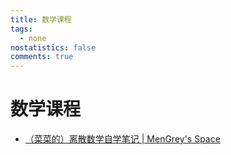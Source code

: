 ```yaml
---
title: 数学课程
tags:
  - none
nostatistics: false
comments: true
---
```


# 数学课程

- [（菜菜的）离散数学自学笔记 \| MenGrey's Space](https://microgrey.github.io/2024/12/22/discrete-mathematics/)